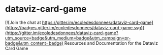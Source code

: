 # dataviz-card-game

[![Join the chat at https://gitter.im/ecoledesdonnees/dataviz-card-game](https://badges.gitter.im/ecoledesdonnees/dataviz-card-game.svg)](https://gitter.im/ecoledesdonnees/dataviz-card-game?utm_source=badge&utm_medium=badge&utm_campaign=pr-badge&utm_content=badge)
Resources and Documentation for the Dataviz Card Game
